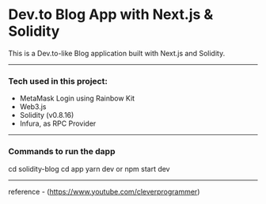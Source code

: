 # Dev.to Blog App with Next.js & Solidity

This is a Dev.to-like Blog application built with Next.js and Solidity.

---

### Tech used in this project:

- MetaMask Login using Rainbow Kit
- Web3.js
- Solidity (v0.8.16)
- Infura, as RPC Provider

---
### Commands to run the dapp

cd solidity-blog
cd app
yarn dev or npm start dev

---
reference - (https://www.youtube.com/cleverprogrammer) 
